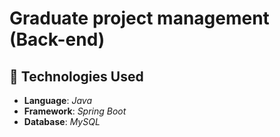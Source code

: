 # Graduate project management (Back-end)

## 🔧 Technologies Used
- **Language**: *Java*
- **Framework**: *Spring Boot*
- **Database**: *MySQL*